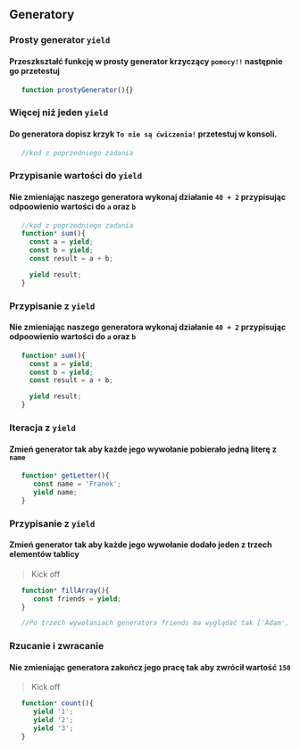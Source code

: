 ## Generatory

### Prosty generator `yield`

#### Przeszkształć funkcję w prosty generator krzyczący `pomocy!!` następnie go przetestuj


```javascript
   function prostyGenerator(){}
```

### Więcej niż jeden `yield`

#### Do generatora dopisz krzyk `To nie są ćwiczenia!` przetestuj w konsoli.

```javascript
   //kod z poprzedniego zadania
```

### Przypisanie wartości do `yield`

#### Nie zmieniając naszego generatora wykonaj działanie `40 + 2` przypisując odpoowienio wartości do `a` oraz `b`

```javascript
   //kod z poprzedniego zadania
   function* sum(){
     const a = yield;
     const b = yield;
     const result = a + b;

     yield result;
   }
```

### Przypisanie z `yield`

#### Nie zmieniając naszego generatora wykonaj działanie `40 + 2` przypisując odpoowienio wartości do `a` oraz `b`

```javascript
   function* sum(){
     const a = yield;
     const b = yield;
     const result = a + b;

     yield result;
   }
```

### Iteracja z `yield`

#### Zmień generator tak aby każde jego wywołanie pobierało jedną literę z `name`

```javascript
   function* getLetter(){
      const name = 'Franek';
      yield name;
   }
```

### Przypisanie z `yield`

#### Zmień generator tak aby każde jego wywołanie dodało jeden z trzech elementów tablicy

> Kick off

```javascript
   function* fillArray(){
      const friends = yield;
   }

   //Po trzech wywołaniach generatora friends ma wyglądać tak ['Adam','Franek','Robert']
```

### Rzucanie i zwracanie

#### Nie zmieniając generatora zakończ jego pracę tak aby zwrócił wartość `150`

> Kick off

```javascript
   function* count(){
      yield '1';
      yield '2';
      yield '3';
   }
```
